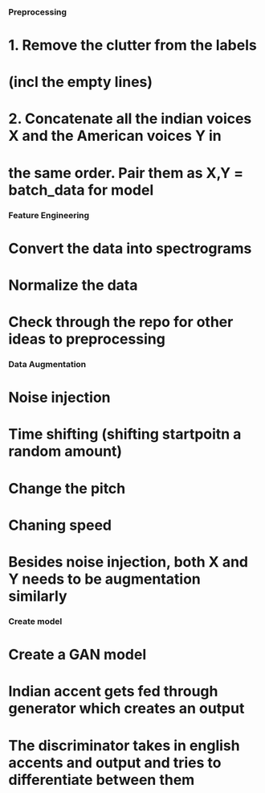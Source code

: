 ### Preprocessing 
# 1. Remove the clutter from the labels
# (incl the empty lines)
# 2. Concatenate all the indian voices X and the American voices Y in
# the same order. Pair them as X,Y = batch_data for model



### Feature Engineering
# Convert the data into spectrograms

# Normalize the data

# Check through the repo for other ideas to preprocessing

### Data Augmentation
# Noise injection
# Time shifting (shifting startpoitn a random amount)
# Change the pitch
# Chaning speed
# Besides noise injection, both X and Y needs to be augmentation similarly


### Create model
# Create a GAN model
# Indian accent gets fed through generator which creates an output
# The discriminator takes in english accents and output and tries to differentiate between them

